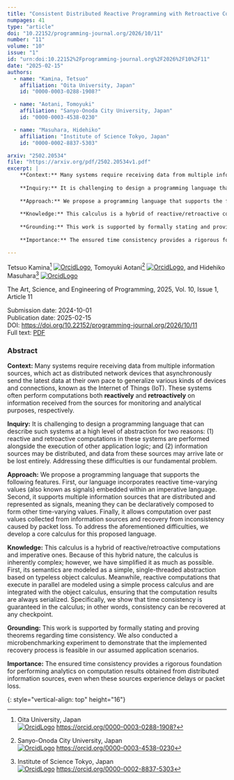 ```yaml
---
title: "Consistent Distributed Reactive Programming with Retroactive Computation"
numpages: 41
type: "article"
doi: "10.22152/programming-journal.org/2026/10/11"
number: "11"
volume: "10"
issue: "1"
id: "urn:doi:10.22152%2Fprogramming-journal.org%2F2026%2F10%2F11"
date: "2025-02-15"
authors: 
  - name: "Kamina, Tetsuo"
    affiliation: "Oita University, Japan"
    id: "0000-0003-0288-1908?"

  - name: "Aotani, Tomoyuki"
    affiliation: "Sanyo-Onoda City University, Japan"
    id: "0000-0003-4538-0230"

  - name: "Masuhara, Hidehiko"
    affiliation: "Institute of Science Tokyo, Japan"
    id: "0000-0002-8837-5303"

arxiv: "2502.20534"
file: "https://arxiv.org/pdf/2502.20534v1.pdf"
excerpt: |
    **Context:** Many systems require receiving data from multiple information sources, which act as distributed network devices that asynchronously send the latest data at their own pace to generalize various kinds of devices and connections, known as the Internet of Things (IoT). These systems often perform computations both **reactively** and **retroactively** on information received from the sources for monitoring and analytical purposes, respectively.
    
    **Inquiry:** It is challenging to design a programming language that can describe such systems at a high level of abstraction for two reasons: (1) reactive and retroactive computations in these systems are performed alongside the execution of other application logic; and (2) information sources may be distributed, and data from these sources may arrive late or be lost entirely. Addressing these difficulties is our fundamental problem.
    
    **Approach:** We propose a programming language that supports the following features. First, our language incorporates reactive time-varying values (also known as signals) embedded within an imperative language. Second, it supports multiple information sources that are distributed and represented as signals, meaning they can be declaratively composed to form other time-varying values. Finally, it allows computation over past values collected from information sources and recovery from inconsistency caused by packet loss. To address the aforementioned difficulties, we develop a core calculus for this proposed language.
    
    **Knowledge:** This calculus is a hybrid of reactive/retroactive computations and imperative ones. Because of this hybrid nature, the calculus is inherently complex; however, we have simplified it as much as possible. First, its semantics are modeled as a simple, single-threaded abstraction based on typeless object calculus. Meanwhile, reactive computations that execute in parallel are modeled using a simple process calculus and are integrated with the object calculus, ensuring that the computation results are always serialized. Specifically, we show that time consistency is guaranteed in the calculus; in other words, consistency can be recovered at any checkpoint.
    
    **Grounding:** This work is supported by formally stating and proving theorems regarding time consistency. We also conducted a microbenchmarking experiment to demonstrate that the implemented recovery process is feasible in our assumed application scenarios.
    
    **Importance:** The ensured time consistency provides a rigorous foundation for performing analytics on computation results obtained from distributed information sources, even when these sources experience delays or packet loss.

---
```

Tetsuo Kamina[^1] [![OrcidLogo]](https://orcid.org/0000-0003-0288-1908?), Tomoyuki Aotani[^2] [![OrcidLogo]](https://orcid.org/0000-0003-4538-0230), and Hidehiko Masuhara[^3] [![OrcidLogo]](https://orcid.org/0000-0002-8837-5303)

The Art, Science, and Engineering of Programming, 2025, Vol. 10, Issue 1, Article 11

Submission date: 2024-10-01  
Publication date: 2025-02-15  
DOI: <https://doi.org/10.22152/programming-journal.org/2026/10/11>  
Full text: [PDF](https://arxiv.org/pdf/2502.20534v1.pdf)  


### Abstract

**Context:** Many systems require receiving data from multiple information sources, which act as distributed network devices that asynchronously send the latest data at their own pace to generalize various kinds of devices and connections, known as the Internet of Things (IoT). These systems often perform computations both **reactively** and **retroactively** on information received from the sources for monitoring and analytical purposes, respectively.

**Inquiry:** It is challenging to design a programming language that can describe such systems at a high level of abstraction for two reasons: (1) reactive and retroactive computations in these systems are performed alongside the execution of other application logic; and (2) information sources may be distributed, and data from these sources may arrive late or be lost entirely. Addressing these difficulties is our fundamental problem.

**Approach:** We propose a programming language that supports the following features. First, our language incorporates reactive time-varying values (also known as signals) embedded within an imperative language. Second, it supports multiple information sources that are distributed and represented as signals, meaning they can be declaratively composed to form other time-varying values. Finally, it allows computation over past values collected from information sources and recovery from inconsistency caused by packet loss. To address the aforementioned difficulties, we develop a core calculus for this proposed language.

**Knowledge:** This calculus is a hybrid of reactive/retroactive computations and imperative ones. Because of this hybrid nature, the calculus is inherently complex; however, we have simplified it as much as possible. First, its semantics are modeled as a simple, single-threaded abstraction based on typeless object calculus. Meanwhile, reactive computations that execute in parallel are modeled using a simple process calculus and are integrated with the object calculus, ensuring that the computation results are always serialized. Specifically, we show that time consistency is guaranteed in the calculus; in other words, consistency can be recovered at any checkpoint.

**Grounding:** This work is supported by formally stating and proving theorems regarding time consistency. We also conducted a microbenchmarking experiment to demonstrate that the implemented recovery process is feasible in our assumed application scenarios.

**Importance:** The ensured time consistency provides a rigorous foundation for performing analytics on computation results obtained from distributed information sources, even when these sources experience delays or packet loss.



[^1]: Oita University, Japan  
    [![OrcidLogo]](https://orcid.org/0000-0003-0288-1908?) <https://orcid.org/0000-0003-0288-1908?>

[^2]: Sanyo-Onoda City University, Japan  
    [![OrcidLogo]](https://orcid.org/0000-0003-4538-0230) <https://orcid.org/0000-0003-4538-0230>

[^3]: Institute of Science Tokyo, Japan  
    [![OrcidLogo]](https://orcid.org/0000-0002-8837-5303) <https://orcid.org/0000-0002-8837-5303>


[OrcidLogo]: /assets/images/orcid.svg "Orcid Logo"
{: style="vertical-align: top" height="16"}
